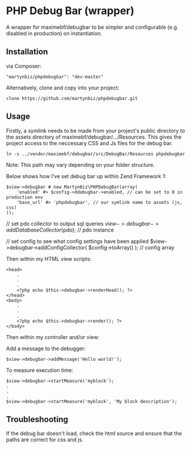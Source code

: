 # PHP Debug Bar (wrapper)

A wrapper for maximebf/debugbar to be simpler and configurable (e.g. disabled in production) on instantiation.

## Installation

via Composer:

    "martynbiz/phpdebugbar": "dev-master"

Alternatively, clone and copy into your project:

    clone https://github.com/martynbiz/phpdebugbar.git

## Usage

Firstly, a symlink needs to be made from your project's public directory to the assets directory of maximebf/debugbar/.../Resources. This gives the project access to the neccessary CSS and Js files for the debug bar.

    ln -s ../vendor/maximebf/debugbar/src/DebugBar/Resources phpdebugbar

Note: This path may vary depending on your folder structure.

Below shows how I've set debug bar up within Zend Framework 1:

    $view->debugbar # new MartynBiz\PHPDebugBar(array(
        'enabled' #> $config->ddebugbar->enabled, // can be set to 0 in production env
        'base_url' #> 'phpdebugbar', // our symlink name to assets (js, css)
    ));

 // set pdo collector to output sql queries
 $view->debugbar->addDatabaseCollector($pdo); // pdo instance

 // set config to see what config settings have been applied
 $view->debugbar->addConfigCollector( $config->toArray() ); // config array

Then within my HTML view scripts:

    <head>
        .
        .
        .
        <?php echo $this->debugbar->renderHead(); ?>
    </head>
    <body>
        .
        .
        .
        <?php echo $this->debugbar->render(); ?>
    </body>

Then within my controller and/or view:

Add a message to the debugger:

    $view->debugbar->addMessage('Hello world!');

To measure execution time:

    $view->debugbar->startMeasure('myblock');
    .
    .
    .
    $view->debugbar->startMeasure('myblock', 'My block description');

## Troubleshooting

If the debug bar doesn't load, check the html source and ensure that the paths are correct for css and js.